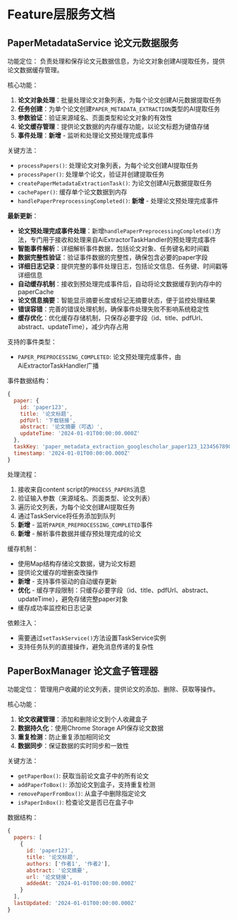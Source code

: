 # Feature层服务文档

## PaperMetadataService 论文元数据服务

功能定位：
负责处理和保存论文元数据信息，为论文对象创建AI提取任务，提供论文数据缓存管理。

核心功能：
1. **论文对象处理**：批量处理论文对象列表，为每个论文创建AI元数据提取任务
2. **任务创建**：为单个论文创建`PAPER_METADATA_EXTRACTION`类型的AI提取任务
3. **参数验证**：验证来源域名、页面类型和论文对象的有效性
4. **论文缓存管理**：提供论文数据的内存缓存功能，以论文标题为键值存储
5. **事件处理**：**新增** - 监听和处理论文预处理完成事件

关键方法：
- `processPapers()`: 处理论文对象列表，为每个论文创建AI提取任务
- `processPaper()`: 处理单个论文，验证并创建提取任务
- `createPaperMetadataExtractionTask()`: 为论文创建AI元数据提取任务
- `cachePaper()`: 缓存单个论文数据到内存
- `handlePaperPreprocessingCompleted()`: **新增** - 处理论文预处理完成事件

**最新更新**：
- **论文预处理完成事件处理**：新增`handlePaperPreprocessingCompleted()`方法，专门用于接收和处理来自AiExtractorTaskHandler的预处理完成事件
- **智能事件解析**：详细解析事件数据，包括论文对象、任务键名和时间戳
- **数据完整性验证**：验证事件数据的完整性，确保包含必要的paper字段
- **详细日志记录**：提供完整的事件处理日志，包括论文信息、任务键、时间戳等详细信息
- **自动缓存机制**：接收到预处理完成事件后，自动将论文数据缓存到内存中的paperCache
- **论文信息摘要**：智能显示摘要长度或标记无摘要状态，便于监控处理结果
- **错误容错**：完善的错误处理机制，确保事件处理失败不影响系统稳定性
- **缓存优化**：优化缓存存储机制，只保存必要字段（id、title、pdfUrl、abstract、updateTime），减少内存占用

支持的事件类型：
- `PAPER_PREPROCESSING_COMPLETED`: 论文预处理完成事件，由AiExtractorTaskHandler广播

事件数据结构：
```javascript
{
  paper: {
    id: 'paper123',
    title: '论文标题',
    pdfUrl: '下载链接',
    abstract: '论文摘要（可选）',
    updateTime: '2024-01-01T00:00:00.000Z'
  },
  taskKey: 'paper_metadata_extraction_googlescholar_paper123_1234567890',
  timestamp: '2024-01-01T00:00:00.000Z'
}
```

处理流程：
1. 接收来自content script的`PROCESS_PAPERS`消息
2. 验证输入参数（来源域名、页面类型、论文列表）
3. 遍历论文列表，为每个论文创建AI提取任务
4. 通过TaskService将任务添加到队列
5. **新增** - 监听`PAPER_PREPROCESSING_COMPLETED`事件
6. **新增** - 解析事件数据并缓存预处理完成的论文

缓存机制：
- 使用Map结构存储论文数据，键为论文标题
- 提供论文缓存的增删查改操作
- **新增** - 支持事件驱动的自动缓存更新
- **优化** - 缓存字段限制：只缓存必要字段（id、title、pdfUrl、abstract、updateTime），避免存储完整paper对象
- 缓存成功率监控和日志记录

依赖注入：
- 需要通过`setTaskService()`方法设置TaskService实例
- 支持任务队列的直接操作，避免消息传递的复杂性

## PaperBoxManager 论文盒子管理器

功能定位：
管理用户收藏的论文列表，提供论文的添加、删除、获取等操作。

核心功能：
1. **论文收藏管理**：添加和删除论文到个人收藏盒子
2. **数据持久化**：使用Chrome Storage API保存论文数据
3. **重复检测**：防止重复添加相同论文
4. **数据同步**：保证数据的实时同步和一致性

关键方法：
- `getPaperBox()`: 获取当前论文盒子中的所有论文
- `addPaperToBox()`: 添加论文到盒子，支持重复检测
- `removePaperFromBox()`: 从盒子中删除指定论文
- `isPaperInBox()`: 检查论文是否已在盒子中

数据结构：
```javascript
{
  papers: [
    {
      id: 'paper123',
      title: '论文标题',
      authors: ['作者1', '作者2'],
      abstract: '论文摘要',
      url: '论文链接',
      addedAt: '2024-01-01T00:00:00.000Z'
    }
  ],
  lastUpdated: '2024-01-01T00:00:00.000Z'
}
```
